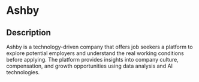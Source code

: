 # Ashby

## Description

Ashby is a technology-driven company that offers job seekers a platform to explore potential employers and understand the real working conditions before applying. The platform provides insights into company culture, compensation, and growth opportunities using data analysis and AI technologies.
